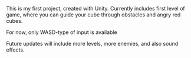 This is my first project, created with Unity.
Currently includes first level of game, where you can guide your cube through obstacles and angry red cubes.

For now, only WASD-type of input is available

Future updates will include more levels, more enemies, and also sound effects.
